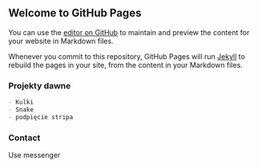 ## Welcome to GitHub Pages

You can use the [editor on GitHub](https://github.com/MateuszMirecki/MateuszMirecki.github.io/edit/main/index.md) to maintain and preview the content for your website in Markdown files.

Whenever you commit to this repository, GitHub Pages will run [Jekyll](https://jekyllrb.com/) to rebuild the pages in your site, from the content in your Markdown files.

### Projekty dawne


```markdown
- Kulki
- Snake
- podpięcie stripa 

```

### Contact
Use messenger
